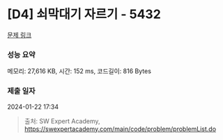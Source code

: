 # [D4] 쇠막대기 자르기 - 5432 

[문제 링크](https://swexpertacademy.com/main/code/problem/problemDetail.do?contestProbId=AWVl47b6DGMDFAXm) 

### 성능 요약

메모리: 27,616 KB, 시간: 152 ms, 코드길이: 816 Bytes

### 제출 일자

2024-01-22 17:34



> 출처: SW Expert Academy, https://swexpertacademy.com/main/code/problem/problemList.do